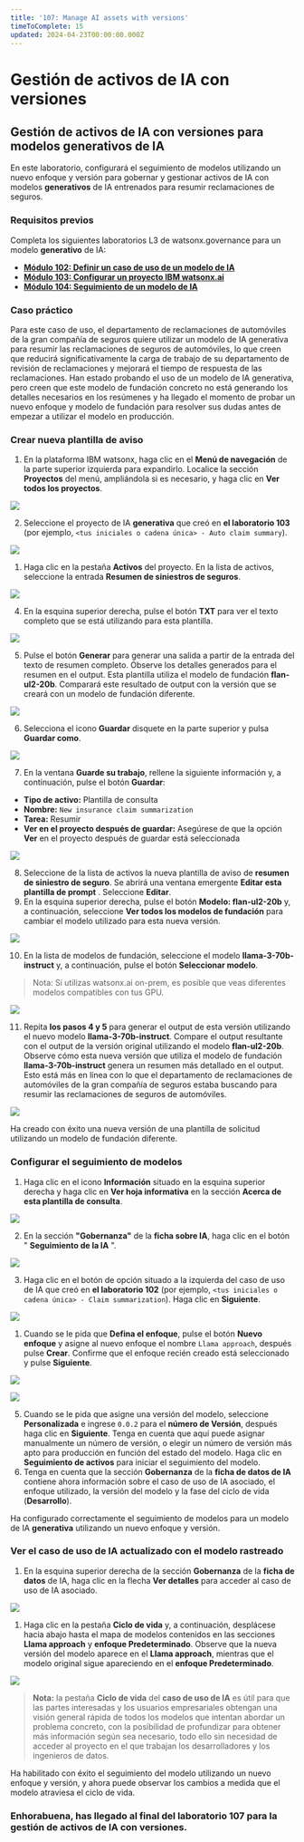 ```yaml
---
title: '107: Manage AI assets with versions'
timeToComplete: 15
updated: 2024-04-23T00:00:00.000Z
---
```

# Gestión de activos de IA con versiones

## Gestión de activos de IA con versiones para modelos **generativos** de IA

En este laboratorio, configurará el seguimiento de modelos utilizando un nuevo enfoque y versión para gobernar y gestionar activos de IA con modelos **generativos** de IA entrenados para resumir reclamaciones de seguros.

### Requisitos previos

Completa los siguientes laboratorios L3 de watsonx.governance para un modelo **generativo** de IA:

*   **[Módulo 102: Definir un caso de uso de un modelo de IA](/watsonx/watsonxgov/102)**
*   **[Módulo 103: Configurar un proyecto IBM watsonx.ai](/watsonx/watsonxgov/103)**
*   **[Módulo 104: Seguimiento de un modelo de IA](/watsonx/watsonxgov/104)**

### Caso práctico

Para este caso de uso, el departamento de reclamaciones de automóviles de la gran compañía de seguros quiere utilizar un modelo de IA generativa para resumir las reclamaciones de seguros de automóviles, lo que creen que reducirá significativamente la carga de trabajo de su departamento de revisión de reclamaciones y mejorará el tiempo de respuesta de las reclamaciones. Han estado probando el uso de un modelo de IA generativa, pero creen que este modelo de fundación concreto no está generando los detalles necesarios en los resúmenes y ha llegado el momento de probar un nuevo enfoque y modelo de fundación para resolver sus dudas antes de empezar a utilizar el modelo en producción.

### Crear nueva plantilla de aviso

1.  En la plataforma IBM watsonx, haga clic en el **Menú de navegación** de la parte superior izquierda para expandirlo. Localice la sección **Proyectos** del menú, ampliándola si es necesario, y haga clic en **Ver todos los proyectos**.

![](./images/107/navigation-menu-projects.png)

2.  Seleccione el proyecto de IA **generativa** que creó en **el laboratorio 103** (por ejemplo, `<tus iniciales o cadena única> - Auto claim summary`).

![](./images/107/generative-project-select.png)

1.  Haga clic en la pestaña **Activos** del proyecto. En la lista de activos, seleccione la entrada **Resumen de siniestros de seguros**.

![](./images/107/select-insurace-claim-summarization.png)

4.  En la esquina superior derecha, pulse el botón **TXT** para ver el texto completo que se está utilizando para esta plantilla.

![](./images/107/view-full-prompt-text.png)

5.  Pulse el botón **Generar** para generar una salida a partir de la entrada del texto de resumen completo. Observe los detalles generados para el resumen en el output. Esta plantilla utiliza el modelo de fundación **flan-ul2-20b**. Comparará este resultado de output con la versión que se creará con un modelo de fundación diferente.

![](./images/107/flan-generate-output.png)

6.  Selecciona el icono **Guardar** disquete en la parte superior y pulsa **Guardar como**.

![](./images/107/save-prompt-template.png)

7.  En la ventana **Guarde su trabajo**, rellene la siguiente información y, a continuación, pulse el botón **Guardar**:

*   **Tipo de activo:** Plantilla de consulta
*   **Nombre:** `New insurance claim summarization`
*   **Tarea:** Resumir
*   **Ver en el proyecto después de guardar:** Asegúrese de que la opción **Ver** en el proyecto después de guardar está seleccionada

![](./images/107/save-work.png)

8.  Seleccione de la lista de activos la nueva plantilla de aviso de **resumen de siniestro de seguro**. Se abrirá una ventana emergente **Editar esta plantilla de prompt** . Seleccione **Editar**.
9.  En la esquina superior derecha, pulse el botón **Modelo: flan-ul2-20b** y, a continuación, seleccione **Ver todos los modelos de fundación** para cambiar el modelo utilizado para esta nueva versión.

![](./images/107/view-all-foundation-models.png)

10. En la lista de modelos de fundación, seleccione el modelo **llama-3-70b-instruct** y, a continuación, pulse el botón **Seleccionar modelo**.

> Nota: Si utilizas watsonx.ai on-prem, es posible que veas diferentes modelos compatibles con tus GPU.

![](./images/107/select-llama.png)

11. Repita **los pasos 4 y 5** para generar el output de esta versión utilizando el nuevo modelo **llama-3-70b-instruct**. Compare el output resultante con el output de la versión original utilizando el modelo **flan-ul2-20b**. Observe cómo esta nueva versión que utiliza el modelo de fundación **llama-3-70b-instruct** genera un resumen más detallado en el output. Esto está más en línea con lo que el departamento de reclamaciones de automóviles de la gran compañía de seguros estaba buscando para resumir las reclamaciones de seguros de automóviles.

![](./images/107/llama-generate-output.png)

Ha creado con éxito una nueva versión de una plantilla de solicitud utilizando un modelo de fundación diferente.

### Configurar el seguimiento de modelos

1.  Haga clic en el icono **Información** situado en la esquina superior derecha y haga clic en **Ver hoja informativa** en la sección **Acerca de esta plantilla de consulta**.

![](./images/107/view-ai-factsheet.png)

2.  En la sección **"Gobernanza"** de la **ficha sobre IA**, haga clic en el botón " **Seguimiento de la IA** ".

![](./images/107/generative-track-in-ai-use-case.png)

3.  Haga clic en el botón de opción situado a la izquierda del caso de uso de IA que creó en **el laboratorio 102** (por ejemplo, `<tus iniciales o cadena única> - Claim summarization`). Haga clic en **Siguiente**.

![](./images/107/select-generative-ai-use-case.png)

1.  Cuando se le pida que **Defina el enfoque**, pulse el botón **Nuevo enfoque** y asigne al nuevo enfoque el nombre `Llama approach`, después pulse **Crear**. Confirme que el enfoque recién creado está seleccionado y pulse **Siguiente**.

![](./images/107/select-new-approach.png)

![](./images/107/new-approach.png)

5.  Cuando se le pida que asigne una versión del modelo, seleccione **Personalizada** e ingrese `0.0.2` para el **número de Versión**, después haga clic en **Siguiente**. Tenga en cuenta que aquí puede asignar manualmente un número de versión, o elegir un número de versión más apto para producción en función del estado del modelo. Haga clic en **Seguimiento de activos** para iniciar el seguimiento del modelo.
6.  Tenga en cuenta que la sección **Gobernanza** de la **ficha de datos de IA** contiene ahora información sobre el caso de uso de IA asociado, el enfoque utilizado, la versión del modelo y la fase del ciclo de vida (**Desarrollo**).

Ha configurado correctamente el seguimiento de modelos para un modelo de IA **generativa** utilizando un nuevo enfoque y versión.

### Ver el caso de uso de IA actualizado con el modelo rastreado

1.  En la esquina superior derecha de la sección **Gobernanza** de la **ficha de datos** de IA, haga clic en la flecha **Ver detalles** para acceder al caso de uso de IA asociado.

![](./images/107/view-details.png)

1.  Haga clic en la pestaña **Ciclo de vida** y, a continuación, desplácese hacia abajo hasta el mapa de modelos contenidos en las secciones **Llama approach**  y **enfoque Predeterminado**. Observe que la nueva versión del modelo aparece en el **Llama approach**, mientras que el modelo original sigue apareciendo en el **enfoque Predeterminado**.

![](./images/107/generative-lifecycle-visualization.png)

> **Nota:** la pestaña **Ciclo de vida** del **caso de uso de IA** es útil para que las partes interesadas y los usuarios empresariales obtengan una visión general rápida de todos los modelos que intentan abordar un problema concreto, con la posibilidad de profundizar para obtener más información según sea necesario, todo ello sin necesidad de acceder al proyecto en el que trabajan los desarrolladores y los ingenieros de datos.

Ha habilitado con éxito el seguimiento del modelo utilizando un nuevo enfoque y versión, y ahora puede observar los cambios a medida que el modelo atraviesa el ciclo de vida.

### Enhorabuena, has llegado al final del laboratorio 107 para la gestión de activos de IA con versiones.
